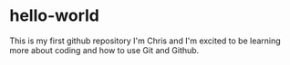 # hello-world
This is my first github repository
I'm Chris and I'm excited to be learning more about coding and how to use Git and Github.
